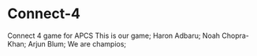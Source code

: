 # Connect-4
Connect 4 game for APCS
This is our game; Haron Adbaru; Noah Chopra-Khan; Arjun Blum; We are champios;
